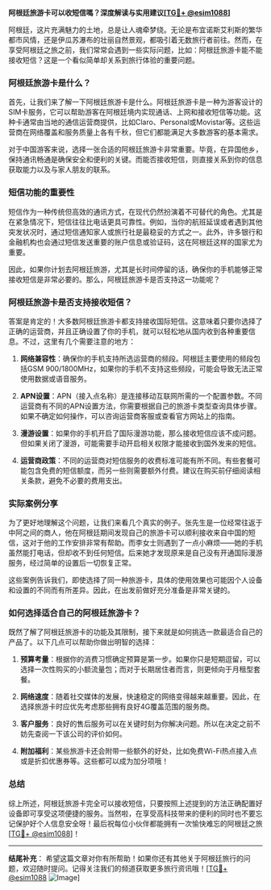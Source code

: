 **阿根廷旅游卡可以收短信嗎？深度解读与实用建议[[TG💪+ @esim1088](https://t.me/s/esim1088)]**

阿根廷，这片充满魅力的土地，总是让人魂牵梦绕。无论是布宜诺斯艾利斯的繁华都市风情，还是伊瓜苏瀑布的壮丽自然景观，都吸引着无数旅行者前往。然而，在享受阿根廷之旅之前，我们常常会遇到一些实际问题，比如：阿根廷旅游卡能不能接收短信？这是一个看似简单却关系到旅行体验的重要问题。

### 阿根廷旅游卡是什么？

首先，让我们来了解一下阿根廷旅游卡是什么。阿根廷旅游卡是一种为游客设计的SIM卡服务，它可以帮助游客在阿根廷境内实现通话、上网和接收短信等功能。这种卡通常由当地的通信运营商提供，比如Claro、Personal或Movistar等。这些运营商在网络覆盖和服务质量上各有千秋，但它们都能满足大多数游客的基本需求。

对于中国游客来说，选择一张合适的阿根廷旅游卡非常重要。毕竟，在异国他乡，保持通讯畅通是确保安全和便利的关键。而能否接收短信，则直接关系到你的信息获取能力以及与家人朋友的联系。

### 短信功能的重要性

短信作为一种传统但高效的通讯方式，在现代仍然扮演着不可替代的角色。尤其是在紧急情况下，短信往往比电话更具可靠性。例如，当你的航班延误或者遇到其他突发状况时，通过短信通知家人或旅行社是最稳妥的方式之一。此外，许多银行和金融机构也会通过短信发送重要的账户信息或验证码，这在阿根廷这样的国家尤为重要。

因此，如果你计划去阿根廷旅游，尤其是长时间停留的话，确保你的手机能够正常接收短信是非常必要的。那么，阿根廷旅游卡是否支持这一功能呢？

### 阿根廷旅游卡是否支持接收短信？

答案是肯定的！大多数阿根廷旅游卡都支持接收国际短信。这意味着只要你选择了正确的运营商，并且正确设置了你的手机，就可以轻松地从国内收到各种重要信息。不过，这里有几个需要注意的地方：

1. **网络兼容性**：确保你的手机支持所选运营商的频段。阿根廷主要使用的频段包括GSM 900/1800MHz，如果你的手机不支持这些频段，可能会导致无法正常使用数据或语音服务。

2. **APN设置**：APN（接入点名称）是连接移动互联网所需的一个配置参数。不同运营商有不同的APN设置方法，你需要根据自己的旅游卡类型查询具体步骤。如果不确定如何操作，可以咨询运营商客服或查看官方网站上的指南。

3. **漫游设置**：如果你的手机开启了国际漫游功能，那么接收短信应该不成问题。但如果关闭了漫游，可能需要手动开启相关权限才能接收到国外发来的短信。

4. **运营商政策**：不同的运营商对短信服务的收费标准可能有所不同。有些套餐可能包含免费的短信额度，而另一些则需要额外付费。建议在购买前仔细阅读相关条款，避免不必要的费用支出。

### 实际案例分享

为了更好地理解这个问题，让我们来看几个真实的例子。张先生是一位经常往返于中阿之间的商人，他在阿根廷期间发现自己的旅游卡可以顺利接收来自中国的短信，这对于他的工作安排非常有帮助。而李女士则遇到了一点小麻烦——她的手机虽然能打电话，但却收不到任何短信。后来她才发现原来是自己没有开通国际漫游服务，经过简单的设置后一切恢复正常。

这些案例告诉我们，即使选择了同一种旅游卡，具体的使用效果也可能因个人设备和设置的不同而有所差异。因此，在出发前做好充分准备是非常关键的。

### 如何选择适合自己的阿根廷旅游卡？

既然了解了阿根廷旅游卡的功能及其限制，接下来就是如何挑选一款最适合自己的产品了。以下几点可以帮助你做出明智的选择：

1. **预算考量**：根据你的消费习惯确定预算是第一步。如果你只是短期逗留，可以选择一次性购买的小额流量包；而对于长期居住者而言，则更倾向于月租型套餐。

2. **网络速度**：随着社交媒体的发展，快速稳定的网络变得越来越重要。因此，在选择旅游卡时应优先考虑那些拥有良好4G覆盖范围的服务商。

3. **客户服务**：良好的售后服务可以在关键时刻为你解决问题。所以在决定之前不妨先查阅一下该公司的评价如何。

4. **附加福利**：某些旅游卡还会附带一些额外的好处，比如免费Wi-Fi热点接入点或是折扣优惠券等。这些都可以成为加分项哦！

### 总结

综上所述，阿根廷旅游卡完全可以接收短信，只要按照上述提到的方法正确配置好设备即可享受这项便捷的服务。当然啦，在享受高科技带来的便利的同时也不要忘记保护好个人信息安全呀！最后祝每位小伙伴都能拥有一次愉快难忘的阿根廷之旅[[TG💪+ @esim1088](https://t.me/s/esim1088)]！

---

**结尾补充**：
希望这篇文章对你有所帮助！如果你还有其他关于阿根廷旅行的问题，欢迎随时提问。记得关注我们的频道获取更多旅行资讯哦！[[TG💪+ @esim1088](https://t.me/s/esim1088) ![Image](https://i.postimg.cc/4NQfJmqS/Snipaste-2025-05-13-00-14-12.png)]